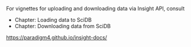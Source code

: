 For vignettes for uploading and downloading data via Insight API, consult

- Chapter: Loading data to SciDB
- Chapter: Downloading data from SciDB

https://paradigm4.github.io/insight-docs/


